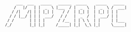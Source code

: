                ___  ___   _____   ______  _____    _____   _____  
              /   |/   | |  _  \ |___  / |  _  \  |  _  \ /  ___| 
             / /|   /| | | |_| |    / /  | |_| |  | |_| | | |     
            / / |__/ | | |  ___/   / /   |  _  /  |  ___/ | |     
           / /       | | | |      / /__  | | \ \  | |     | |___  
          /_/        |_| |_|     /_____| |_|  \_\ |_|     \_____| 

